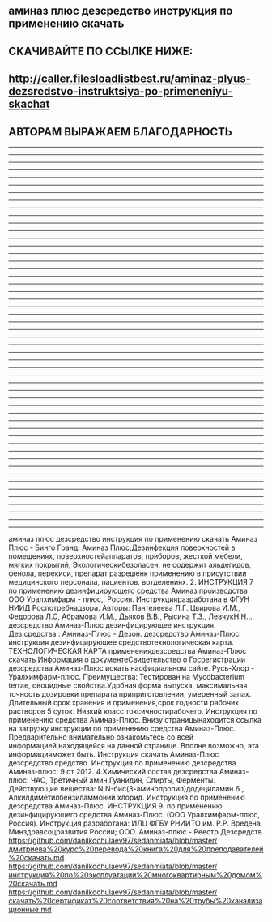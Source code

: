 аминаз плюс дезсредство инструкция по применению скачать
--------------------------------------------------
СКАЧИВАЙТЕ ПО ССЫЛКЕ НИЖЕ:
--------------------------------------------------
http://caller.filesloadlistbest.ru/aminaz-plyus-dezsredstvo-instruktsiya-po-primeneniyu-skachat
--------------------------------------------------
АВТОРАМ ВЫРАЖАЕМ БЛАГОДАРНОСТЬ
--------------------------------------------------
--------------------------------------------------
--------------------------------------------------
--------------------------------------------------
--------------------------------------------------
--------------------------------------------------
--------------------------------------------------
--------------------------------------------------
--------------------------------------------------
--------------------------------------------------
--------------------------------------------------
--------------------------------------------------
--------------------------------------------------
--------------------------------------------------
--------------------------------------------------
--------------------------------------------------
--------------------------------------------------
--------------------------------------------------
--------------------------------------------------
--------------------------------------------------
--------------------------------------------------
--------------------------------------------------
--------------------------------------------------
--------------------------------------------------
--------------------------------------------------
--------------------------------------------------
--------------------------------------------------
--------------------------------------------------
--------------------------------------------------
--------------------------------------------------
--------------------------------------------------
--------------------------------------------------
--------------------------------------------------
--------------------------------------------------
--------------------------------------------------
--------------------------------------------------
--------------------------------------------------
--------------------------------------------------
--------------------------------------------------
--------------------------------------------------
--------------------------------------------------
--------------------------------------------------
--------------------------------------------------
--------------------------------------------------
--------------------------------------------------
--------------------------------------------------
--------------------------------------------------
--------------------------------------------------
--------------------------------------------------
--------------------------------------------------
--------------------------------------------------
--------------------------------------------------
аминаз плюс дезсредство инструкция по применению скачать Аминаз Плюс - Бинго Гранд. Аминаз Плюс;Дезинфекция поверхностей в помещениях, поверхностейаппаратов, приборов, жесткой мебели, мягких покрытий,  Экологическибезопасен, не содержит альдегидов, фенола, перекиси, препарат разрешенк применению в присутствии медицинского персонала, пациентов, вотделениях. 2. ИНСТРУКЦИЯ  7 по применению дезинфицирующего средства Аминаз производства ООО  Уралхимфарм - плюс,. Россия. Инструкцияразработана в ФГУН НИИД Роспотребнадзора. Авторы: Пантелеева Л.Г.,Цвирова И.М., Федорова Л.С, Абрамова И.М., Дьяков В.В., Рысина Т.З., ЛевчукН.Н.,. дезсредство Аминаз-Плюс дезинфицирующее инструкция. Дез.средства : Аминаз-Плюс - Дезон. дезсредство Аминаз-Плюс инструкция дезинфицирующее средствотехнологическая карта.  ТЕХНОЛОГИЧЕСКАЯ КАРТА применениядезсредства Аминаз-Плюс скачать  Информация о документеСвидетельство о Госрегистрации дезсредства Аминаз-Плюс искать наофициальном сайте. Русь-Хлор - Уралхимфарм-плюс. Преимущества: Тестирован на Mycobacterium terrae, овоцидные свойства.Удобная форма выпуска, максимальная точность дозировки препарата приприготовлении, умеренный запах. Длительный срок хранения и применения,срок годности рабочих растворов 5 суток. Низкий класс токсичностирабочего. Инструкция по применению средства Аминаз-Плюс. Внизу страницынаходится ссылка на загрузку инструкции по применению средства Аминаз-Плюс. Предварительно внимательно ознакомьтесь со всей информацией,находящейся на данной странице. Вполне возможно, эта информацияможет быть. Инструкция скачать Аминаз-Плюс дезсредство средство. Инструкция по применению дезсредства Аминаз-плюс:  9 от 2012. 4.Химический состав дезсредства Аминаз-плюс: ЧАС, Третичный амин,Гуанидин, Спирты, Ферменты. Действующие вещества: N,N-бис(3-аминопропил)додециламин 6 , Алкилдиметилбензиламмоний хлорид. Инструкция по применению дезсредства Аминаз-Плюс. ИНСТРУКЦИЯ 9. по применению дезинфицирующего средства Аминаз-Плюс. (ООО Уралхимфарм-плюс, Россия). Инструкция разработана: ИЛЦ ФГБУ РНИИТО им. Р.Р. Вредена Минздравсоцразвития России; ООО. Аминаз-плюс - Реестр Дезсредств
https://github.com/danilkochulaev97/sedanmiata/blob/master/дмитриева%20курс%20перевода%20книга%20для%20преподавателей%20скачать.md
https://github.com/danilkochulaev97/sedanmiata/blob/master/инструкция%20по%20эксплуатации%20многоквартирным%20домом%20скачать.md
https://github.com/danilkochulaev97/sedanmiata/blob/master/скачать%20сертификат%20соответствия%20на%20трубы%20канализационные.md